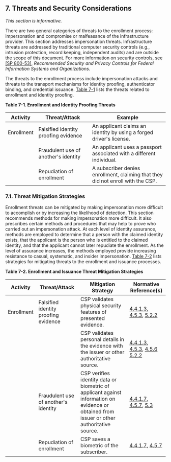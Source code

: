<a name="sec7"></a>

<div class="breaker"></div>

## 7. Threats and Security Considerations

_This section is informative._

There are two general categories of threats to the enrollment process: impersonation and compromise or malfeasance of the infrastructure provider. This section addresses impersonation threats. Infrastructure threats are addressed by traditional computer security controls (e.g., intrusion protection, record keeping, independent audits) and are outside the scope of this document. For more information on security controls, see [[SP 800-53]](#SP800-53), *Recommended Security and Privacy Controls for Federal Information Systems and Organizations*.

The threats to the enrollment process include impersonation attacks and threats to the transport mechanisms for identity proofing, authenticator binding, and credential issuance. [Table 7-1](#63aSec7-Table1) lists the threats related to enrollment and identity proofing.

<a name="63aSec7-Table1"></a>

<div class="text-center" markdown="1">

**Table 7-1. Enrollment and Identity Proofing Threats**

</div>



|**Activity**   |     **Threat/Attack**  | **Example** |
|---------------|------------------------|------------------|
|Enrollment | Falsified identity proofing evidence | An applicant claims an identity by using a forged driver's license.|
| | Fraudulent use of another's identity | An applicant uses a passport associated with a different individual.
| | Repudiation of enrollment | A subscriber denies enrollment, claiming that they did not enroll with the CSP.|


### 7.1. Threat Mitigation Strategies

Enrollment threats can be mitigated by making impersonation more difficult to accomplish or by increasing the likelihood of detection. This section recommends methods for making impersonation more difficult. It also prescribes certain methods and procedures that may help to prove who carried out an impersonation attack. At each level of identity assurance, methods are employed to determine that a person with the claimed identity exists, that the applicant is the person who is entitled to the claimed identity, and that the applicant cannot later repudiate the enrollment. As the level of assurance increases, the methods employed provide increasing resistance to casual, systematic, and
insider impersonation. [Table 7-2](#63aSec7-Table2) lists strategies for mitigating threats
to the enrollment and issuance processes.

<a name="63aSec7-Table2"></a>

<div class="text-center" markdown="1">

**Table 7-2. Enrollment and Issuance Threat Mitigation Strategies**

</div>


| **Activity** | **Threat/Attack** | **Mitigation Strategy** |**Normative Reference(s)**|
|--------------|-------------------|-------------------------|------------------------|
| Enrollment | Falsified identity proofing evidence | CSP validates physical security features of presented evidence.|[4.4.1.3](#4-4-1-3), [4.5.3](#4-5-3), [5.2.2](#evidence_validation)|
| | | CSP validates personal details in the evidence with the issuer or other authoritative source.|[4.4.1.3](#4-4-1-3), [4.5.3](#4-5-3), [4.5.6](#4-5-6) [5.2.2](#evidence_validation)|
| | Fraudulent use of another's identity | CSP verifies identity data or biometric of applicant against information on evidence or obtained from issuer or other authoritative source.|[4.4.1.7](#4-4-1-7), [4.5.7](#4-5-7), [5.3](#verify)|
| | Repudiation of enrollment | CSP saves a biometric of the subscriber. |[4.4.1.7](#4-4-1-7), [4.5.7](#4-5-7)
